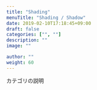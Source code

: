 ```yaml
---
title: "Shading"
menuTitle: "Shading / Shadow"
date: 2019-02-10T17:18:45+09:00
draft: false
categories: ["", ""]
description: ""
image: ""

author: ""
weight: 60
---
```


カテゴリの説明